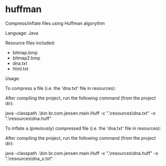 # huffman
Compress/inflate files using Huffman algorythm

Language: Java

Resource files included:
- bitmap.bmp
- bitmap2.bmp
- dna.txt
- html.txt

Usage:

To compress a file (i.e. the 'dna.txt' file in resources):

After compiling the project, run the following command (from the project dir):

java -classpath .\bin br.com.jensen.main.Huff -c ".\resources\dna.txt" -o ".\resources\dna.huff"

To inflate a (previously) compressed file (i.e. the 'dna.txt' file in resources):

After compiling the project, run the following command (from the project dir):

java -classpath .\bin br.com.jensen.main.Huff -x ".\resources\dna.huff" -o ".\resources\dna_x.txt"
